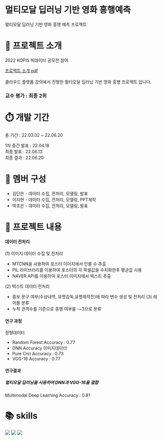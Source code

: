 # 멀티모달 딥러닝 기반 영화 흥행예측 
멀티모달 딥러닝 기반 영화 흥행 예측 프로젝트

# 📌 프로젝트 소개
2022 KOPIS 빅데이터 공모전 참여 <br>

[프로젝트 소개 pdf](https://github.com/dannxdr/predict_movie_success/blob/main/ppt/%EC%98%81%ED%99%94%20%ED%8F%AC%EC%8A%A4%ED%84%B0%EB%A5%BC%20%ED%99%9C%EC%9A%A9%ED%95%9C%20%EB%A9%80%ED%8B%B0%EB%AA%A8%EB%8B%AC%20%ED%9D%A5%ED%96%89%EC%98%88%EC%B8%A1.pdf) <br><br>
클라우드 플랫폼 강의에서 진행한 멀티모달 딥러닝 기반 영화 흥행 프로젝트 입니다.

### 교수 평가 : 최종 2위

# ⏱️ 개발 기간
총 기간 : 22.03.02 ~ 22.06.20<br>

1차 중간 발표 : 22.04.18<br>
최종 발표 : 22.06.13<br>
최종 결과 : 22.06.20<br>


# 🙋 멤버 구성
 - 김단은 - 데이터 수집, 전처리, 모델링, 발표
 - 이지현 - 데이터 수집, 전처리, 모델링, PPT제작
 - 박초은 - 데이터 수집, 전처리, 모델링, 발표

# 📌 프로젝트 내용

#### 데이터 전처리

(1) 이미지 데이터 수집 및 전처리
  - MTCNN을 사용하여 포스터 이미지에서 인물 수 추출
  - PIL 라이브러리를 이용하여 포스터의 각 픽셀값을 수치화한후 평균값 사용
  - NAVER API를 이용하여 포스터 이미지에서 텍스트 추출 

(2) 텍스트 데이터 전처리
  - 홍보 문구 여부(수상내역, 유명감독,유명제작진)에 따라 변수 생성 및 전처리
(3) 레이블 분류 
  - 누적 관객수를 기준으로 흥행 여부를 -~3으로 분류

#### 연구 과정

정형데이터
  - Random Forest Accuracy : 0.77
  - DNN Accuracy
이미지데이터
  - Pure Cnn Accuracy : 0.73
  - VGG-16 Accuracy  : 0.77
 
  
#### 연구결과
##### 멀티모달 딥러닝을 사용하여 DNN과 VGG-16을 결합
Multimodal Deep Learning Accuracy : 0.81


# 📚 skills
<img src="https://img.shields.io/badge/Python-3776AB?style=for-the-badge&logo=Python&logoColor=yellow"> <img src="https://img.shields.io/badge/keras-D00000?style=for-the-badge&logo=keras&logoColor=white"> <img src="https://img.shields.io/badge/tensorflow-FF6F00?style=for-the-badge&logo=tensorflow&logoColor=white">

